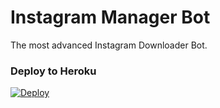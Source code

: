 # Instagram Manager Bot
The most advanced Instagram Downloader Bot.

### Deploy to Heroku
[![Deploy](https://www.herokucdn.com/deploy/button.svg)](https://heroku.com/deploy?template=https://github.com/Dineshv52Instagram-Bot5)